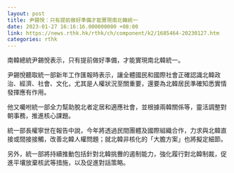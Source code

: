 ```yaml
---
layout: post
title: 尹錫悅：只有提前做好準備才能實現南北韓統一
date: 2023-01-27 16:16:16.000000000 +08:00
link: https://news.rthk.hk/rthk/ch/component/k2/1685464-20230127.htm
categories: rthk
---
```


南韓總統尹錫悅表示，只有提前做好準備，才能實現南北韓統一。

尹錫悅聽取統一部新年工作匯報時表示，讓全體國民和國際社會正確認識北韓政治、經濟、社會、文化，尤其是人權狀況至關重要，還要為北韓居民準確知悉實情發揮應有作用。

他又囑咐統一部全力幫助脫北者定居和適應社會，並根據兩韓關係等，靈活調整對朝事務，推進核心課題。

統一部長權寧世在報告中說，今年將透過民間團體及國際組織合作，力求與北韓直接或間接接觸，改善北韓人權問題；就北韓非核化的「大膽方案」也將擬定細節。

另外，統一部將持續推動包括針對北韓挑釁的遏制能力，強化履行對北韓制裁，促進平壤放棄核武等措施，以及促進對話策略。
